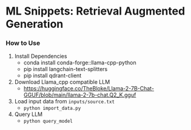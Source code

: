 # ML Snippets: Retrieval Augmented Generation

### How to Use
1. Install Dependencies
   * conda install conda-forge::llama-cpp-python
   * pip install langchain-text-splitters
   * pip install qdrant-client
3. Download Llama_cpp compatible LLM
   * https://huggingface.co/TheBloke/Llama-2-7B-Chat-GGUF/blob/main/llama-2-7b-chat.Q2_K.gguf
4. Load input data from `inputs/source.txt`
   * `python import_data.py`
5. Query LLM
   * `python query_model`

